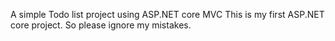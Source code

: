 A simple Todo list project using ASP.NET core MVC
This is my first ASP.NET core project. So please ignore my mistakes.
